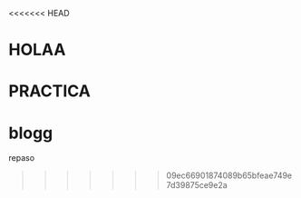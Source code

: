 <<<<<<< HEAD
# HOLAA
PRACTICA
=======
# blogg
repaso
>>>>>>> 09ec66901874089b65bfeae749e7d39875ce9e2a
